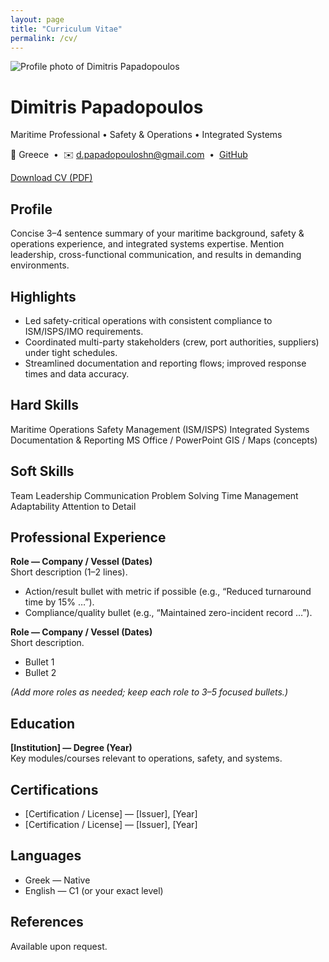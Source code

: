 ```yaml
---
layout: page
title: "Curriculum Vitae"
permalink: /cv/
---
```


<link rel="stylesheet" href="{{ '/assets/css/custom.css' | relative_url }}">

<div class="cv-hero">
  <img class="avatar" src="{{ '/assets/img/profile.jpg' | relative_url }}" alt="Profile photo of Dimitris Papadopoulos">
  <div>
    <h1 class="cv-name">Dimitris Papadopoulos</h1>
    <p class="subtitle">Maritime Professional • Safety & Operations • Integrated Systems</p>
    <p class="meta">
      📍 Greece &nbsp;•&nbsp; ✉️ <a href="mailto:d.papadopouloshn@gmail.com">d.papadopouloshn@gmail.com</a> &nbsp;•&nbsp;
      <a href="https://github.com/aegeandp" target="_blank" rel="noopener">GitHub</a>
    </p>
    <p>
      <a class="btn" href="{{ '/Dimitris_Papadopoulos_CV_git.pdf' | relative_url }}" target="_blank" rel="noopener">Download CV (PDF)</a>
    </p>
  </div>
</div>

## Profile
Concise 3–4 sentence summary of your maritime background, safety & operations experience, and integrated systems expertise. Mention leadership, cross-functional communication, and results in demanding environments.

## Highlights
- Led safety-critical operations with consistent compliance to ISM/ISPS/IMO requirements.
- Coordinated multi-party stakeholders (crew, port authorities, suppliers) under tight schedules.
- Streamlined documentation and reporting flows; improved response times and data accuracy.

## Hard Skills
<div class="badges">
  <span class="badge">Maritime Operations</span>
  <span class="badge">Safety Management (ISM/ISPS)</span>
  <span class="badge">Integrated Systems</span>
  <span class="badge">Documentation & Reporting</span>
  <span class="badge">MS Office / PowerPoint</span>
  <span class="badge">GIS / Maps (concepts)</span>
</div>

## Soft Skills
<div class="badges">
  <span class="badge alt">Team Leadership</span>
  <span class="badge alt">Communication</span>
  <span class="badge alt">Problem Solving</span>
  <span class="badge alt">Time Management</span>
  <span class="badge alt">Adaptability</span>
  <span class="badge alt">Attention to Detail</span>
</div>

## Professional Experience
**Role — Company / Vessel (Dates)**  
Short description (1–2 lines).  
- Action/result bullet with metric if possible (e.g., “Reduced turnaround time by 15% …”).  
- Compliance/quality bullet (e.g., “Maintained zero-incident record …”).  

**Role — Company / Vessel (Dates)**  
Short description.  
- Bullet 1  
- Bullet 2

*(Add more roles as needed; keep each role to 3–5 focused bullets.)*

## Education
**[Institution] — Degree (Year)**  
Key modules/courses relevant to operations, safety, and systems.

## Certifications
- [Certification / License] — [Issuer], [Year]  
- [Certification / License] — [Issuer], [Year]

## Languages
- Greek — Native  
- English — C1 (or your exact level)

## References
Available upon request.
